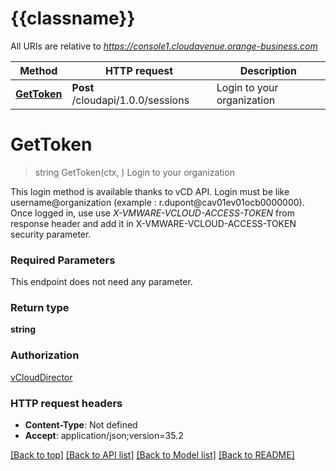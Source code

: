 # {{classname}}

All URIs are relative to *https://console1.cloudavenue.orange-business.com*

Method | HTTP request | Description
------------- | ------------- | -------------
[**GetToken**](AuthenticationApi.md#GetToken) | **Post** /cloudapi/1.0.0/sessions | Login to your organization

# **GetToken**
> string GetToken(ctx, )
Login to your organization

This login method is available thanks to vCD API. Login must be like username@organization (example : r.dupont@cav01ev01ocb0000000). Once logged in, use use _X-VMWARE-VCLOUD-ACCESS-TOKEN_ from response header and add it in X-VMWARE-VCLOUD-ACCESS-TOKEN security parameter. 

### Required Parameters
This endpoint does not need any parameter.

### Return type

**string**

### Authorization

[vCloudDirector](../README.md#vCloudDirector)

### HTTP request headers

 - **Content-Type**: Not defined
 - **Accept**: application/json;version=35.2

[[Back to top]](#) [[Back to API list]](../README.md#documentation-for-api-endpoints) [[Back to Model list]](../README.md#documentation-for-models) [[Back to README]](../README.md)

